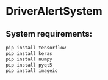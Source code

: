 # DriverAlertSystem

## System requirements:

```bash
pip install tensorflow
pip install keras 
pip install numpy
pip install pyqt5
pip install imageio
```
